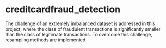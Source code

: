 # creditcardfraud_detection
The challenge of an extremely imbalanced dataset is addressed in this project, where the class of fraudulent transactions is significantly smaller than the class of legitimate transactions. To overcome this challenge, resampling methods are implemented.
